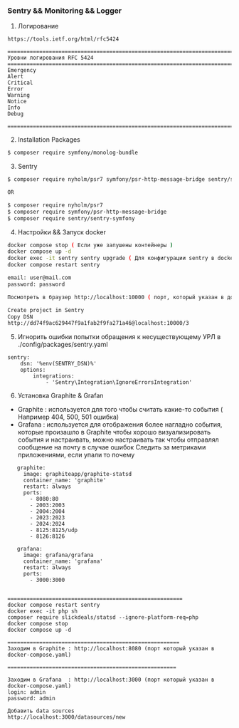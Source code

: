###  Sentry && Monitoring && Logger


1. Логирование
```
https://tools.ietf.org/html/rfc5424

=========================================================================
Уровни логирования RFC 5424
=========================================================================
Emergency
Alert
Critical
Error
Warning
Notice
Info
Debug

=========================================================================
```


2. Installation Packages
```bash
$ composer require symfony/monolog-bundle
```


3. Sentry 
```bash
$ composer require nyholm/psr7 symfony/psr-http-message-bridge sentry/sentry-symfony

OR 

$ composer require nyholm/psr7
$ composer require symfony/psr-http-message-bridge
$ composer require sentry/sentry-symfony
```


4. Настройки && Запуск docker
```bash 
docker compose stop ( Если уже запушены контейнеры )
docker compose up -d
docker exec -it sentry sentry upgrade ( Для конфигурации sentry в docker )
docker compose restart sentry

email: user@mail.com
password: password

Посмотреть в браузер http://localhost:10000 ( порт, который указан в докере )

Create project in Sentry
Copy DSN
http://dd74f9ac629447f9a1fab2f9fa271a46@localhost:10000/3

```


5. Игнорить ошибки попытки обращения к несуществующему УРЛ в ./config/packages/sentry.yaml
```
sentry:
    dsn: '%env(SENTRY_DSN)%'
    options:
        integrations:
            - 'Sentry\Integration\IgnoreErrorsIntegration'
```


6. Установка Graphite & Grafan 
- Graphite : используется для того чтобы считать какие-то события ( Например 404, 500, 501 ошибка)
- Grafana  : используется для отображения более нагладно события, которые произашло в Graphite
             чтобы хорошо визуализировать события и настраивать, 
             можно настраивать так чтобы отправлял сообщение на почту в случае ошибок
             Следить за метриками приложениями, если упали то почему

```
   graphite:
     image: graphiteapp/graphite-statsd
     container_name: 'graphite'
     restart: always
     ports:
       - 8080:80
       - 2003:2003
       - 2004:2004
       - 2023:2023
       - 2024:2024
       - 8125:8125/udp
       - 8126:8126

   grafana:
     image: grafana/grafana
     container_name: 'grafana'
     restart: always
     ports:
       - 3000:3000
       
       
=======================================================
docker compose restart sentry
docker exec -it php sh
composer require slickdeals/statsd --ignore-platform-req=php
docker compose stop
docker compose up -d

======================================================
Заходим в Graphite : http://localhost:8080 (порт который указан в docker-compose.yaml)

=====================================================

Заходим в Grafana  : http://localhost:3000 (порт который указан в docker-compose.yaml)
login: admin
password: admin

Добавить data sources
http://localhost:3000/datasources/new


``` 